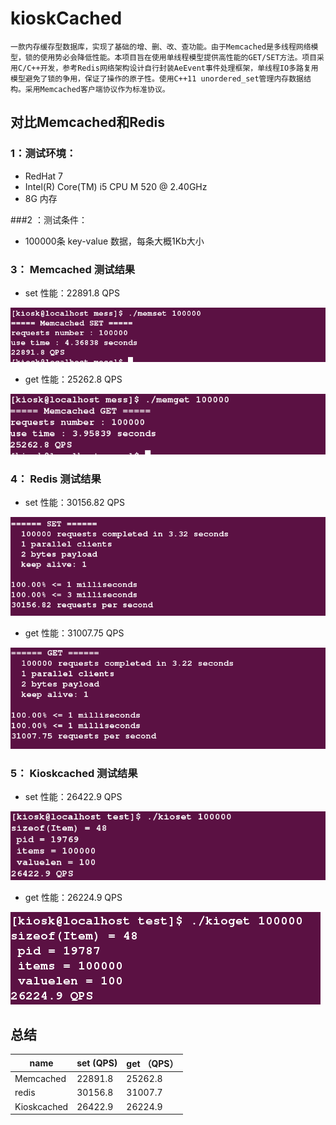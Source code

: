 # kioskCached
    一款内存缓存型数据库，实现了基础的增、删、改、查功能。由于Memcached是多线程网络模型，锁的使用势必会降低性能。本项目旨在使用单线程模型提供高性能的GET/SET方法。项目采用C/C++开发，参考Redis网络架构设计自行封装AeEvent事件处理框架，单线程IO多路复用模型避免了锁的争用，保证了操作的原子性。使用C++11 unordered_set管理内存数据结构。采用Memcached客户端协议作为标准协议。


## 对比Memcached和Redis

### 1：测试环境： 
- RedHat 7  
- Intel(R) Core(TM) i5 CPU       M 520  @ 2.40GHz
- 8G 内存

###2 ：测试条件：
- 100000条 key-value 数据，每条大概1Kb大小


### 3： Memcached 测试结果

- set 性能：22891.8 QPS

![](/image/memcached_set.png)

- get 性能：25262.8 QPS

![](/image/memcached_get.png)

### 4： Redis 测试结果

- set 性能：30156.82 QPS

![](/image/redis_set.png)

- get 性能：31007.75 QPS

![](/image/redis_get.png)


### 5： Kioskcached 测试结果

- set 性能：26422.9 QPS

![](/image/kiosk_set.png)

- get 性能：26224.9 QPS

![](/image/kiosk_get.png)



## 总结




|name | set (QPS)| get  （QPS）| 
|---|---|---|
|Memcached|22891.8|25262.8|
|redis|30156.8|31007.7|
|Kioskcached|26422.9|26224.9|
